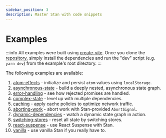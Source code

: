 ```yaml
---
sidebar_position: 3
description: Master Stan with code snippets
---
```


# Examples

:::info
All examples were built using [create-vite](https://github.com/vitejs/vite/tree/main/packages/create-vite). Once you clone the [repository](https://github.com/rkrupinski/stan), simply install the dependencies and run the "dev" script (e.g. `yarn dev`) from the example's root directory.
:::

The following examples are available:

1. [atom-effects](https://github.com/rkrupinski/stan/tree/master/packages/examples/atom-effects) - initialize and persist `atom` values using `localStorage`.
2. [asynchronous-state](https://github.com/rkrupinski/stan/tree/master/packages/examples/asynchronous-state) - build a deeply nested, asynchronous state graph.
3. [error-handling](https://github.com/rkrupinski/stan/tree/master/packages/examples/error-handling) - see how rejected promises are handled.
4. [complex-state](https://github.com/rkrupinski/stan/tree/master/packages/examples/complex-state) - level up with multiple dependencies.
5. [caching](https://github.com/rkrupinski/stan/tree/master/packages/examples/caching) - apply cache policies to optimize network traffic.
6. [aborting-work](https://github.com/rkrupinski/stan/tree/master/packages/examples/aborting-work) - abort work with Stan-provided `AbortSignal`.
7. [dynamic-dependencies](https://github.com/rkrupinski/stan/tree/master/packages/examples/dynamic-dependencies) - watch a dynamic state graph in action.
8. [switching-stores](https://github.com/rkrupinski/stan/tree/master/packages/examples/switching-stores) - reset all state by switching stores.
9. [react-suspense](https://github.com/rkrupinski/stan/tree/master/packages/examples/react-suspense) - use React Suspense with Stan.
10. [vanilla](https://github.com/rkrupinski/stan/tree/master/packages/examples/vanilla) - use vanilla Stan if you really have to.
